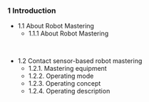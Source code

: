 ### 1 Introduction

- 1.1 About Robot Mastering
    - 1.1.1 About Robot Mastering

<br>

- 1.2 Contact sensor-based robot mastering
    - 1.2.1. Mastering equipment
    - 1.2.2. Operating mode
    - 1.2.3. Operating concept
    - 1.2.4. Operating description
